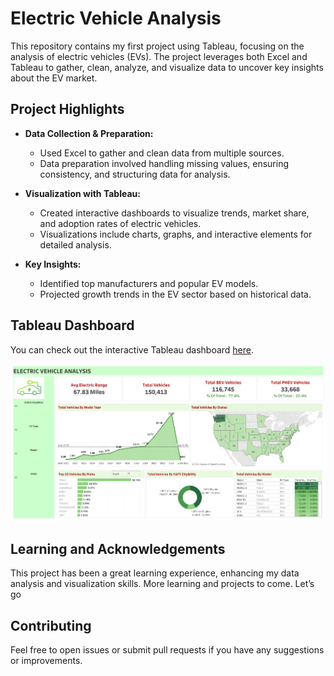 # Electric Vehicle Analysis

This repository contains my first project using Tableau, focusing on the analysis of electric vehicles (EVs). The project leverages both Excel and Tableau to gather, clean, analyze, and visualize data to uncover key insights about the EV market.

## Project Highlights

- **Data Collection & Preparation:** 
  - Used Excel to gather and clean data from multiple sources.
  - Data preparation involved handling missing values, ensuring consistency, and structuring data for analysis.

- **Visualization with Tableau:**
  - Created interactive dashboards to visualize trends, market share, and adoption rates of electric vehicles.
  - Visualizations include charts, graphs, and interactive elements for detailed analysis.

- **Key Insights:**
  - Identified top manufacturers and popular EV models.
  - Projected growth trends in the EV sector based on historical data.

## Tableau Dashboard

You can check out the interactive Tableau dashboard [here](https://public.tableau.com/views/ElectricVehiclesDashboard_17221298503800/Dashboard1).

![Electric Vehicle Dashboard](Dashboard%201.png)

## Learning and Acknowledgements

This project has been a great learning experience, enhancing my data analysis and visualization skills. 
More learning and projects to come. Let’s go

## Contributing

Feel free to open issues or submit pull requests if you have any suggestions or improvements.

